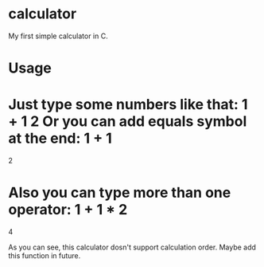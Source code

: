 # calculator
My first simple calculator in C.

# Usage
Just type some numbers like that:
1
+
1
2
Or you can add equals symbol at the end:
1
+
1
=
2

Also you can type more than one operator:
1
+
1
*
2
=
4

As you can see, this calculator dosn't support calculation order. Maybe add this function in future.
